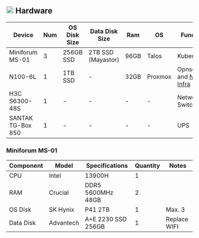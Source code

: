 ## <img src="https://fonts.gstatic.com/s/e/notoemoji/latest/2699_fe0f/512.gif" alt="⚙" width="20" height="20"> Hardware

| Device                      | Num | OS Disk Size | Data Disk Size             | Ram  | OS       | Function                |
|-----------------------------|-----|--------------|----------------------------|------|----------|-------------------------|
| Miniforum MS-01             | 3   | 256GB SSD    | 2TB SSD (Mayastor)         | 96GB | Talos    | Kubernetes              |
| N100-6L                     | 1   |   1TB SSD    | -                          | 32GB | Proxmox  | Opnsense and [Nix-Infra](https://github.com/soulwhisper/nix-config/tree/main/hosts/nix-infra)  |
| H3C S6300-48S               | 1   | -            | -                          | -    | -        | Network Switch          |
| SANTAK TG-Box 850           | 1   | -            | -                          | -    | -        | UPS                     |

### Miniforum MS-01

| Component | Model     | Specifications     | Quantity | Notes             |
|-----------|-----------|--------------------|----------|-------------------|
| CPU       | Intel     | 13900H             | 1        |                   |
| RAM       | Crucial   | DDR5 5600MHz 48GB  | 2        |                   |
| OS   Disk | SK Hynix  | P41 2TB            | 1        | Max. 3            |
| Data Disk | Advantech | A+E 2230 SSD 256GB | 1        | Replace WIFI      |